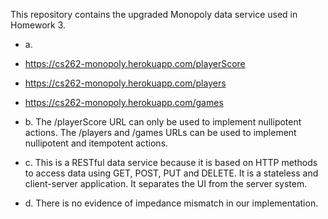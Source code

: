 This repository contains the upgraded Monopoly data service used in Homework 3.


 * a.
 * https://cs262-monopoly.herokuapp.com/playerScore
 * https://cs262-monopoly.herokuapp.com/players
 * https://cs262-monopoly.herokuapp.com/games


* b. The /playerScore URL can only be used to implement nullipotent actions. The /players and /games URLs can be used to implement nullipotent and itempotent actions.

* c. This is a RESTful data service because it is based on HTTP methods to access data using GET, POST, PUT and DELETE. It is a stateless and client-server application. It separates the UI from the server system.

* d. There is no evidence of impedance mismatch in our implementation.
